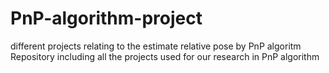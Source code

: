 # PnP-algorithm-project
different projects relating to the estimate relative pose by PnP algoritm
Repository including all the projects used for our research in PnP algorithm

